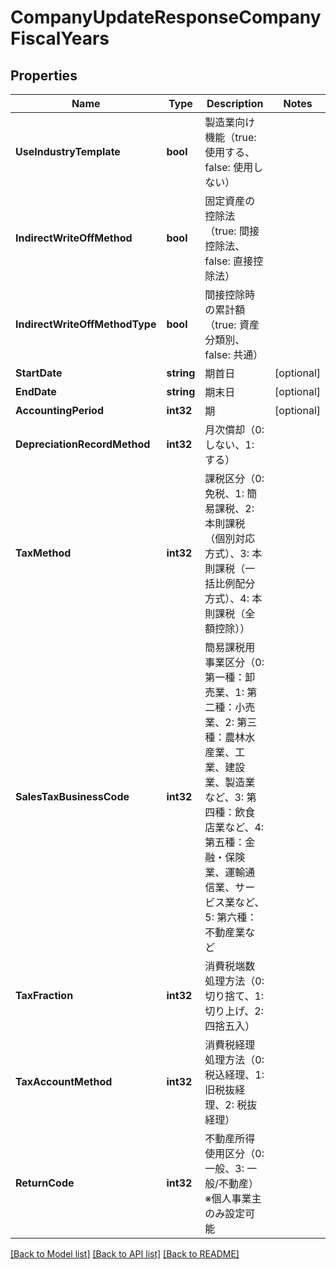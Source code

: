# CompanyUpdateResponseCompanyFiscalYears

## Properties

Name | Type | Description | Notes
------------ | ------------- | ------------- | -------------
**UseIndustryTemplate** | **bool** | 製造業向け機能（true: 使用する、false: 使用しない） | 
**IndirectWriteOffMethod** | **bool** | 固定資産の控除法（true: 間接控除法、false: 直接控除法） | 
**IndirectWriteOffMethodType** | **bool** | 間接控除時の累計額（true: 資産分類別、false: 共通） | 
**StartDate** | **string** | 期首日 | [optional] 
**EndDate** | **string** | 期末日 | [optional] 
**AccountingPeriod** | **int32** | 期 | [optional] 
**DepreciationRecordMethod** | **int32** | 月次償却（0: しない、1: する） | 
**TaxMethod** | **int32** | 課税区分（0: 免税、1: 簡易課税、2: 本則課税（個別対応方式）、3: 本則課税（一括比例配分方式）、4: 本則課税（全額控除）） | 
**SalesTaxBusinessCode** | **int32** | 簡易課税用事業区分（0: 第一種：卸売業、1: 第二種：小売業、2: 第三種：農林水産業、工業、建設業、製造業など、3: 第四種：飲食店業など、4: 第五種：金融・保険業、運輸通信業、サービス業など、5: 第六種：不動産業など | 
**TaxFraction** | **int32** | 消費税端数処理方法（0: 切り捨て、1: 切り上げ、2: 四捨五入） | 
**TaxAccountMethod** | **int32** | 消費税経理処理方法（0: 税込経理、1: 旧税抜経理、2: 税抜経理） | 
**ReturnCode** | **int32** | 不動産所得使用区分（0: 一般、3: 一般/不動産） ※個人事業主のみ設定可能 | 

[[Back to Model list]](../README.md#documentation-for-models) [[Back to API list]](../README.md#documentation-for-api-endpoints) [[Back to README]](../README.md)


